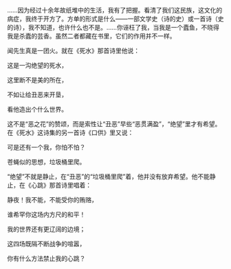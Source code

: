
……因为经过十余年故纸堆中的生活，我有了把握。看清了我们这民族，这文化的病症，我终于开方了。方单的形式是什么——一部文学史（诗的史）或一首诗（史的诗），我不知道，也许什么也不是。……你诬枉了我，当我是一个蠹鱼，不晓得我是杀蠹的芸香。虽然二者都藏在书里，它们的作用并不一样。



闻先生真是一团火。就在《死水》那首诗里他说：

这是一沟绝望的死水，

这里断不是美的所在，

不如让给丑恶来开垦，

看他造出个什么世界。

这不是“恶之花”的赞颂，而是索性让“丑恶”早些“恶贯满盈”，“绝望”里才有希望。在《死水》这诗集的另一首诗《口供》里又说：

可是还有一个我，你怕不怕？

苍蝇似的思想，垃圾桶里爬。

“绝望”不就是静止，在“丑恶”的“垃圾桶里爬”着，他并没有放弃希望。他不能静止，在《心跳》那首诗里唱着：

静夜！我不能，不能受你的贿赂，

谁希罕你这场内方尺的和平！

我的世界还有更辽阔的边境；

这四场既隔不断战争的喧嚣，

你有什么方法禁止我的心跳？

